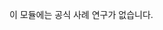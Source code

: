 ﻿---
casestudy:
    title: '공식 사례 연구 없음'
    module: '모듈 8: 로깅 및 모니터링 솔루션 디자인'
---
이 모듈에는 공식 사례 연구가 없습니다. 
